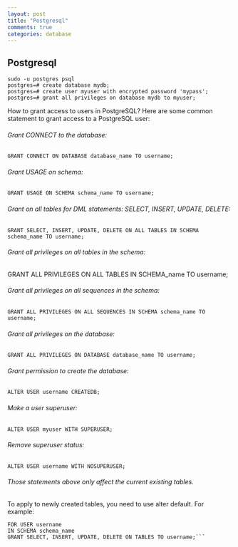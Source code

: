 ```yaml
---
layout: post
title: "Postgresql"
comments: true
categories: database
---
```


## Postgresql
```
sudo -u postgres psql
postgres=# create database mydb;
postgres=# create user myuser with encrypted password 'mypass';
postgres=# grant all privileges on database mydb to myuser;
```


How to grant access to users in PostgreSQL?
Here are some common statement to grant access to a PostgreSQL user:

###### Grant CONNECT to the database:

`GRANT CONNECT ON DATABASE database_name TO username;`

###### Grant USAGE on schema:

`GRANT USAGE ON SCHEMA schema_name TO username;`

###### Grant on all tables for DML statements: SELECT, INSERT, UPDATE, DELETE:

`GRANT SELECT, INSERT, UPDATE, DELETE ON ALL TABLES IN SCHEMA schema_name TO username;`

###### Grant all privileges on all tables in the schema:

GRANT ALL PRIVILEGES ON ALL TABLES IN SCHEMA_name TO username;

###### Grant all privileges on all sequences in the schema:

`GRANT ALL PRIVILEGES ON ALL SEQUENCES IN SCHEMA schema_name TO username;`

###### Grant all privileges on the database:

`GRANT ALL PRIVILEGES ON DATABASE database_name TO username;`

###### Grant permission to create the database:

`ALTER USER username CREATEDB;`

###### Make a user superuser:

`ALTER USER myuser WITH SUPERUSER;`

###### Remove superuser status:

`ALTER USER username WITH NOSUPERUSER;`

###### Those statements above only affect the current existing tables. 
To apply to newly created tables, you need to use alter default. For example:

```ALTER DEFAULT PRIVILEGES
FOR USER username
IN SCHEMA schema_name
GRANT SELECT, INSERT, UPDATE, DELETE ON TABLES TO username;```
